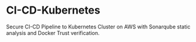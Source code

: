 # CI-CD-Kubernetes
Secure CI-CD Pipeline to Kubernetes Cluster on AWS with Sonarqube static analysis and Docker Trust verification.
